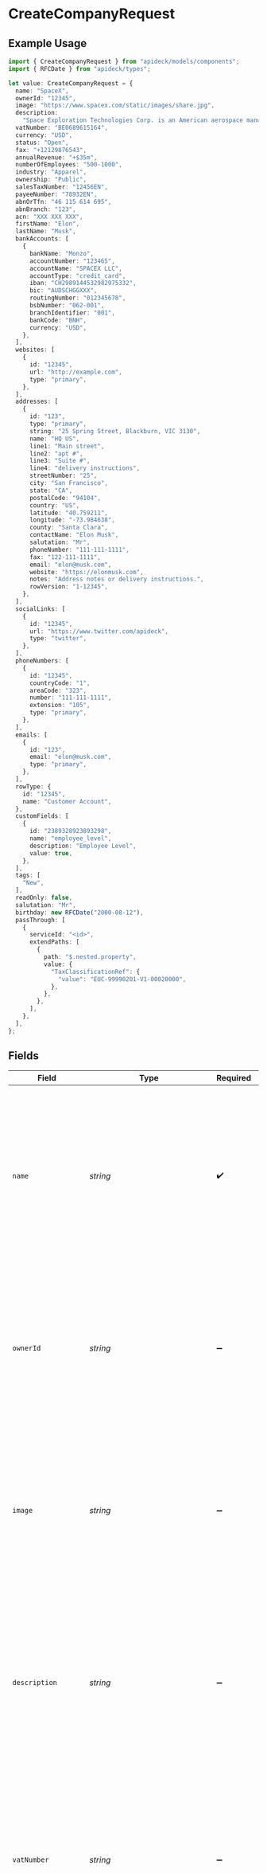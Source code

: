 # CreateCompanyRequest

## Example Usage

```typescript
import { CreateCompanyRequest } from "apideck/models/components";
import { RFCDate } from "apideck/types";

let value: CreateCompanyRequest = {
  name: "SpaceX",
  ownerId: "12345",
  image: "https://www.spacex.com/static/images/share.jpg",
  description:
    "Space Exploration Technologies Corp. is an American aerospace manufacturer, space transportation services and communications company headquartered in Hawthorne, California.",
  vatNumber: "BE0689615164",
  currency: "USD",
  status: "Open",
  fax: "+12129876543",
  annualRevenue: "+$35m",
  numberOfEmployees: "500-1000",
  industry: "Apparel",
  ownership: "Public",
  salesTaxNumber: "12456EN",
  payeeNumber: "78932EN",
  abnOrTfn: "46 115 614 695",
  abnBranch: "123",
  acn: "XXX XXX XXX",
  firstName: "Elon",
  lastName: "Musk",
  bankAccounts: [
    {
      bankName: "Monzo",
      accountNumber: "123465",
      accountName: "SPACEX LLC",
      accountType: "credit_card",
      iban: "CH2989144532982975332",
      bic: "AUDSCHGGXXX",
      routingNumber: "012345678",
      bsbNumber: "062-001",
      branchIdentifier: "001",
      bankCode: "BNH",
      currency: "USD",
    },
  ],
  websites: [
    {
      id: "12345",
      url: "http://example.com",
      type: "primary",
    },
  ],
  addresses: [
    {
      id: "123",
      type: "primary",
      string: "25 Spring Street, Blackburn, VIC 3130",
      name: "HQ US",
      line1: "Main street",
      line2: "apt #",
      line3: "Suite #",
      line4: "delivery instructions",
      streetNumber: "25",
      city: "San Francisco",
      state: "CA",
      postalCode: "94104",
      country: "US",
      latitude: "40.759211",
      longitude: "-73.984638",
      county: "Santa Clara",
      contactName: "Elon Musk",
      salutation: "Mr",
      phoneNumber: "111-111-1111",
      fax: "122-111-1111",
      email: "elon@musk.com",
      website: "https://elonmusk.com",
      notes: "Address notes or delivery instructions.",
      rowVersion: "1-12345",
    },
  ],
  socialLinks: [
    {
      id: "12345",
      url: "https://www.twitter.com/apideck",
      type: "twitter",
    },
  ],
  phoneNumbers: [
    {
      id: "12345",
      countryCode: "1",
      areaCode: "323",
      number: "111-111-1111",
      extension: "105",
      type: "primary",
    },
  ],
  emails: [
    {
      id: "123",
      email: "elon@musk.com",
      type: "primary",
    },
  ],
  rowType: {
    id: "12345",
    name: "Customer Account",
  },
  customFields: [
    {
      id: "2389328923893298",
      name: "employee_level",
      description: "Employee Level",
      value: true,
    },
  ],
  tags: [
    "New",
  ],
  readOnly: false,
  salutation: "Mr",
  birthday: new RFCDate("2000-08-12"),
  passThrough: [
    {
      serviceId: "<id>",
      extendPaths: [
        {
          path: "$.nested.property",
          value: {
            "TaxClassificationRef": {
              "value": "EUC-99990201-V1-00020000",
            },
          },
        },
      ],
    },
  ],
};
```

## Fields

| Field                                                                                                                                                                                                                                                                                                                | Type                                                                                                                                                                                                                                                                                                                 | Required                                                                                                                                                                                                                                                                                                             | Description                                                                                                                                                                                                                                                                                                          | Example                                                                                                                                                                                                                                                                                                              |
| -------------------------------------------------------------------------------------------------------------------------------------------------------------------------------------------------------------------------------------------------------------------------------------------------------------------- | -------------------------------------------------------------------------------------------------------------------------------------------------------------------------------------------------------------------------------------------------------------------------------------------------------------------- | -------------------------------------------------------------------------------------------------------------------------------------------------------------------------------------------------------------------------------------------------------------------------------------------------------------------- | -------------------------------------------------------------------------------------------------------------------------------------------------------------------------------------------------------------------------------------------------------------------------------------------------------------------- | -------------------------------------------------------------------------------------------------------------------------------------------------------------------------------------------------------------------------------------------------------------------------------------------------------------------- |
| `name`                                                                                                                                                                                                                                                                                                               | *string*                                                                                                                                                                                                                                                                                                             | :heavy_check_mark:                                                                                                                                                                                                                                                                                                   | The official registered business name for the new company record. Must be a non-empty string that matches the company's legal documentation. This identifier will be used across the CRM system for all company-related operations.                                                                                  | SpaceX                                                                                                                                                                                                                                                                                                               |
| `ownerId`                                                                                                                                                                                                                                                                                                            | *string*                                                                                                                                                                                                                                                                                                             | :heavy_minus_sign:                                                                                                                                                                                                                                                                                                   | The unique identifier of the user or entity that owns the company record. This field is optional but can be used to assign ownership within the CRM, facilitating user-specific management and access control.                                                                                                       | 12345                                                                                                                                                                                                                                                                                                                |
| `image`                                                                                                                                                                                                                                                                                                              | *string*                                                                                                                                                                                                                                                                                                             | :heavy_minus_sign:                                                                                                                                                                                                                                                                                                   | A URL pointing to the company's logo or representative image. This optional field should be a valid URL format and can enhance the visual representation of the company within the CRM interface.                                                                                                                    | https://www.spacex.com/static/images/share.jpg                                                                                                                                                                                                                                                                       |
| `description`                                                                                                                                                                                                                                                                                                        | *string*                                                                                                                                                                                                                                                                                                             | :heavy_minus_sign:                                                                                                                                                                                                                                                                                                   | A brief overview or summary of the company's activities, mission, or services. This optional field provides context and additional information about the company, aiding in better understanding and categorization within the CRM.                                                                                  | Space Exploration Technologies Corp. is an American aerospace manufacturer, space transportation services and communications company headquartered in Hawthorne, California.                                                                                                                                         |
| `vatNumber`                                                                                                                                                                                                                                                                                                          | *string*                                                                                                                                                                                                                                                                                                             | :heavy_minus_sign:                                                                                                                                                                                                                                                                                                   | The company's VAT (Value Added Tax) number, used for tax identification purposes. This optional field should be a valid VAT number format and is crucial for companies operating in regions where VAT is applicable.                                                                                                 | BE0689615164                                                                                                                                                                                                                                                                                                         |
| `currency`                                                                                                                                                                                                                                                                                                           | [components.Currency](../../models/components/currency.md)                                                                                                                                                                                                                                                           | :heavy_minus_sign:                                                                                                                                                                                                                                                                                                   | Specifies the currency in which financial transactions are conducted for the company. This should be a valid ISO 4217 currency code, such as 'USD' for United States Dollar or 'EUR' for Euro. It helps in standardizing financial data across the CRM system.                                                       | USD                                                                                                                                                                                                                                                                                                                  |
| `status`                                                                                                                                                                                                                                                                                                             | *string*                                                                                                                                                                                                                                                                                                             | :heavy_minus_sign:                                                                                                                                                                                                                                                                                                   | Indicates the current operational status of the company within the CRM. This could include statuses like 'active', 'inactive', or 'pending'. It helps in categorizing and managing companies based on their engagement level.                                                                                        | Open                                                                                                                                                                                                                                                                                                                 |
| `fax`                                                                                                                                                                                                                                                                                                                | *string*                                                                                                                                                                                                                                                                                                             | :heavy_minus_sign:                                                                                                                                                                                                                                                                                                   | The fax number associated with the company, used for sending and receiving documents. This should be a valid phone number format, including country and area codes if applicable. It facilitates traditional communication methods within the CRM.                                                                   | +12129876543                                                                                                                                                                                                                                                                                                         |
| `annualRevenue`                                                                                                                                                                                                                                                                                                      | *string*                                                                                                                                                                                                                                                                                                             | :heavy_minus_sign:                                                                                                                                                                                                                                                                                                   | Represents the total annual revenue generated by the company, expressed in the specified currency. This should be a numeric string that accurately reflects the company's financial performance. It is crucial for financial analysis and reporting within the CRM.                                                  | +$35m                                                                                                                                                                                                                                                                                                                |
| `numberOfEmployees`                                                                                                                                                                                                                                                                                                  | *string*                                                                                                                                                                                                                                                                                                             | :heavy_minus_sign:                                                                                                                                                                                                                                                                                                   | Denotes the total number of employees working at the company. This should be a numeric string that provides insight into the company's size and operational capacity. It aids in resource allocation and workforce management within the CRM.                                                                        | 500-1000                                                                                                                                                                                                                                                                                                             |
| `industry`                                                                                                                                                                                                                                                                                                           | *string*                                                                                                                                                                                                                                                                                                             | :heavy_minus_sign:                                                                                                                                                                                                                                                                                                   | Specifies the business sector or category the company operates within. This information helps categorize the company within the CRM for better organization and reporting. Accepts any string value representing a recognized industry type.                                                                         | Apparel                                                                                                                                                                                                                                                                                                              |
| `ownership`                                                                                                                                                                                                                                                                                                          | *string*                                                                                                                                                                                                                                                                                                             | :heavy_minus_sign:                                                                                                                                                                                                                                                                                                   | Defines the ownership structure of the company, such as 'private', 'public', or 'government'. This property aids in understanding the company's governance and legal structure, which can be important for compliance and reporting purposes. Accepts any string value that accurately describes the ownership type. | Public                                                                                                                                                                                                                                                                                                               |
| `salesTaxNumber`                                                                                                                                                                                                                                                                                                     | *string*                                                                                                                                                                                                                                                                                                             | :heavy_minus_sign:                                                                                                                                                                                                                                                                                                   | A unique identifier assigned to the company for tax reporting purposes. This number is crucial for ensuring compliance with tax regulations and is used in financial transactions and reporting. Must be a valid string that conforms to the tax authority's format requirements.                                    | 12456EN                                                                                                                                                                                                                                                                                                              |
| `payeeNumber`                                                                                                                                                                                                                                                                                                        | *string*                                                                                                                                                                                                                                                                                                             | :heavy_minus_sign:                                                                                                                                                                                                                                                                                                   | Identifies the company as a payee for tax purposes, facilitating transactions and compliance with tax obligations. This number is essential for financial operations involving payments and deductions. Should be a valid string that meets the format specified by the relevant tax authority.                      | 78932EN                                                                                                                                                                                                                                                                                                              |
| `abnOrTfn`                                                                                                                                                                                                                                                                                                           | *string*                                                                                                                                                                                                                                                                                                             | :heavy_minus_sign:                                                                                                                                                                                                                                                                                                   | The Australian Business Number (ABN) or Tax File Number (TFN) required for business operations and tax purposes in Australia. This identifier is necessary for legal and financial activities within the country. Must be a valid string that adheres to the Australian government's format standards.               | 46 115 614 695                                                                                                                                                                                                                                                                                                       |
| `abnBranch`                                                                                                                                                                                                                                                                                                          | *string*                                                                                                                                                                                                                                                                                                             | :heavy_minus_sign:                                                                                                                                                                                                                                                                                                   | Specifies the ABN Branch, also known as a GST Branch, for the company. This is used when a part of the business needs to account for GST separately from its parent entity. It should be a valid string if applicable to the company's structure.                                                                    | 123                                                                                                                                                                                                                                                                                                                  |
| `acn`                                                                                                                                                                                                                                                                                                                | *string*                                                                                                                                                                                                                                                                                                             | :heavy_minus_sign:                                                                                                                                                                                                                                                                                                   | The Australian Company Number (ACN) is a unique nine-digit identifier for companies registered in Australia. It must be formatted as three blocks of three digits (XXX XXX XXX) and is essential for legal and official documentation within the CRM.                                                                | XXX XXX XXX                                                                                                                                                                                                                                                                                                          |
| `firstName`                                                                                                                                                                                                                                                                                                          | *string*                                                                                                                                                                                                                                                                                                             | :heavy_minus_sign:                                                                                                                                                                                                                                                                                                   | Represents the first name of a contact person associated with the company. This field is optional but can be useful for personalizing communications and managing contact information within the CRM.                                                                                                                | Elon                                                                                                                                                                                                                                                                                                                 |
| `lastName`                                                                                                                                                                                                                                                                                                           | *string*                                                                                                                                                                                                                                                                                                             | :heavy_minus_sign:                                                                                                                                                                                                                                                                                                   | Denotes the last name of a contact person linked to the company. While optional, providing this helps in maintaining detailed contact records and facilitates personalized interactions within the CRM.                                                                                                              | Musk                                                                                                                                                                                                                                                                                                                 |
| `bankAccounts`                                                                                                                                                                                                                                                                                                       | [components.BankAccounts](../../models/components/bankaccounts.md)[]                                                                                                                                                                                                                                                 | :heavy_minus_sign:                                                                                                                                                                                                                                                                                                   | An array of bank account details associated with the company. Each entry should include necessary banking information to facilitate financial transactions and record-keeping within the CRM system.                                                                                                                 |                                                                                                                                                                                                                                                                                                                      |
| `websites`                                                                                                                                                                                                                                                                                                           | [components.Websites](../../models/components/websites.md)[]                                                                                                                                                                                                                                                         | :heavy_minus_sign:                                                                                                                                                                                                                                                                                                   | A list of websites associated with the company. Each entry in the array should represent a distinct website, providing a comprehensive digital presence for the company. This array helps in managing and tracking multiple online resources linked to the company.                                                  |                                                                                                                                                                                                                                                                                                                      |
| `addresses`                                                                                                                                                                                                                                                                                                          | [components.Addresses](../../models/components/addresses.md)[]                                                                                                                                                                                                                                                       | :heavy_minus_sign:                                                                                                                                                                                                                                                                                                   | An array of address objects associated with the company. Each object within the array should represent a distinct address related to the company, such as headquarters or branch locations. This property is optional and can be omitted if no address information is available.                                     |                                                                                                                                                                                                                                                                                                                      |
| `socialLinks`                                                                                                                                                                                                                                                                                                        | [components.SocialLinks](../../models/components/sociallinks.md)[]                                                                                                                                                                                                                                                   | :heavy_minus_sign:                                                                                                                                                                                                                                                                                                   | An array containing the social media links associated with the company. Each entry in the array should represent a distinct social media profile, allowing for comprehensive tracking of the company's online presence. This property is optional but recommended for a complete company profile.                    |                                                                                                                                                                                                                                                                                                                      |
| `phoneNumbers`                                                                                                                                                                                                                                                                                                       | [components.PhoneNumbers](../../models/components/phonenumbers.md)[]                                                                                                                                                                                                                                                 | :heavy_minus_sign:                                                                                                                                                                                                                                                                                                   | An array of phone numbers associated with the company. Each entry should represent a distinct phone number, allowing for multiple contact points. This property is optional but can be vital for ensuring comprehensive communication options within the CRM.                                                        |                                                                                                                                                                                                                                                                                                                      |
| `emails`                                                                                                                                                                                                                                                                                                             | [components.Emails](../../models/components/emails.md)[]                                                                                                                                                                                                                                                             | :heavy_minus_sign:                                                                                                                                                                                                                                                                                                   | A collection of email objects associated with the company. Each object within the array should contain details like the email address and its type. This array allows for multiple email contacts to be linked to the company profile, enhancing communication capabilities.                                         |                                                                                                                                                                                                                                                                                                                      |
| `rowType`                                                                                                                                                                                                                                                                                                            | [components.CompanyRowType](../../models/components/companyrowtype.md)                                                                                                                                                                                                                                               | :heavy_minus_sign:                                                                                                                                                                                                                                                                                                   | Defines the type of company record being added. This object may include additional attributes that specify the category or classification of the company within the CRM system. It is optional and can be omitted if the company type is not relevant to the operation.                                              |                                                                                                                                                                                                                                                                                                                      |
| `customFields`                                                                                                                                                                                                                                                                                                       | [components.CustomFields](../../models/components/customfields.md)[]                                                                                                                                                                                                                                                 | :heavy_minus_sign:                                                                                                                                                                                                                                                                                                   | An array of custom fields that allow for additional, user-defined data to be associated with the company. Each entry in the array should conform to the structure defined for custom fields, enabling flexible data integration into the CRM.                                                                        |                                                                                                                                                                                                                                                                                                                      |
| `tags`                                                                                                                                                                                                                                                                                                               | *string*[]                                                                                                                                                                                                                                                                                                           | :heavy_minus_sign:                                                                                                                                                                                                                                                                                                   | A collection of tags associated with the company, used for categorization and easy retrieval. Tags help in organizing companies within the CRM by allowing users to label them with relevant keywords. Each tag should be a concise string that accurately represents a category or attribute of the company.        | [<br/>"New"<br/>]                                                                                                                                                                                                                                                                                                    |
| `readOnly`                                                                                                                                                                                                                                                                                                           | *boolean*                                                                                                                                                                                                                                                                                                            | :heavy_minus_sign:                                                                                                                                                                                                                                                                                                   | Indicates whether the company record is immutable. If set to true, the company data cannot be modified after creation, ensuring data integrity for records that should remain unchanged. This property is optional and defaults to false if not specified.                                                           | false                                                                                                                                                                                                                                                                                                                |
| `salutation`                                                                                                                                                                                                                                                                                                         | *string*                                                                                                                                                                                                                                                                                                             | :heavy_minus_sign:                                                                                                                                                                                                                                                                                                   | A formal salutation for a contact person associated with the company, such as 'Mr.' or 'Mrs.'. This property is optional and should be used to personalize communications or records within the CRM. It must be a valid string if provided.                                                                          | Mr                                                                                                                                                                                                                                                                                                                   |
| `birthday`                                                                                                                                                                                                                                                                                                           | [RFCDate](../../types/rfcdate.md)                                                                                                                                                                                                                                                                                    | :heavy_minus_sign:                                                                                                                                                                                                                                                                                                   | The birth date of a contact person associated with the company, formatted as YYYY-MM-DD. This optional property can be used for personalizing interactions or for demographic analysis within the CRM system.                                                                                                        | 2000-08-12                                                                                                                                                                                                                                                                                                           |
| `passThrough`                                                                                                                                                                                                                                                                                                        | [components.PassThrough](../../models/components/passthrough.md)[]                                                                                                                                                                                                                                                   | :heavy_minus_sign:                                                                                                                                                                                                                                                                                                   | An array that allows the inclusion of service-specific custom data or modifications when creating or updating company resources. This property is optional and should be structured according to the specific service requirements it targets.                                                                       |                                                                                                                                                                                                                                                                                                                      |
